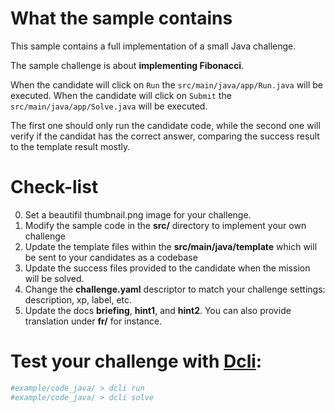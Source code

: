 # What the sample contains
This sample contains a full implementation of a small Java challenge.

The sample challenge is about **implementing Fibonacci**.

When the candidate will click on `Run` the `src/main/java/app/Run.java` will be executed.
When the candidate will click on `Submit` the `src/main/java/app/Solve.java` will be executed.

The first one should only run the candidate code, while the second one will verify if the candidat has the correct answer, comparing the success result to the template result mostly.


# Check-list
0. Set a beautifil thumbnail.png image for your challenge.
1. Modify the sample code in the **src/** directory to implement your own challenge
2. Update the template files within the **src/main/java/template** which will be sent to your candidates as a codebase
3. Update the success files provided to the candidate when the mission will be solved.
4. Change the **challenge.yaml** descriptor to match your challenge settings: description, xp, label, etc.
5. Update the docs **briefing**, **hint1**, and **hint2**. You can also provide translation under **fr/** for instance.


# Test your challenge with [Dcli](https://github.com/deadlock-resources/dcli):
```bash
#example/code_java/ > dcli run
#example/code_java/ > dcli solve
```

